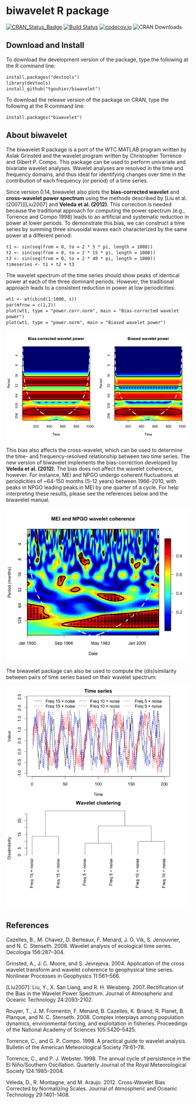 
# biwavelet R package

[![CRAN_Status_Badge](http://www.r-pkg.org/badges/version/biwavelet)](http://cran.r-project.org/package=biwavelet)
[![Build Status](https://travis-ci.org/vsimko/biwavelet.svg)](https://travis-ci.org/vsimko/biwavelet)
[![codecov.io](https://codecov.io/github/vsimko/biwavelet/coverage.svg?branch=master)](https://codecov.io/github/vsimko/biwavelet?branch=master)
![CRAN Downloads](http://cranlogs-dev.r-pkg.org/badges/biwavelet)

## Download and Install

To download the development version of the package, type the following at the R command line:
```{r}
install.packages("devtools")
library(devtools)
install_github("tgouhier/biwavelet")
```

To download the release version of the package on CRAN, type the following at the R command line:
```{r}
install.packages("biwavelet")
```

## About biwavelet
The biwavelet R package is a port of the WTC MATLAB program written by Aslak Grinsted and the wavelet program written by Christopher Torrence and Gibert P. Compo. This package can be used to perform univariate and bivariate wavelet analyses. Wavelet analyses are resolved in the time and frequency domains, and thus ideal for identifying changes over time in the contribution of each frequency (or period) of a time series.

Since version 0.14, biwavelet also plots the **bias-corrected wavelet** and **cross-wavelet power spectrum** using the methods described by [Liu et al. (2007)][Liu2007] and **Veleda et al. (2012)**. This correction is needed because the traditional approach for computing the power spectrum (e.g., Torrence and Compo 1998) leads to an artificial and systematic reduction in power at lower periods. To demonstrate this bias, we can construct a time series by summing three sinusoidal waves each characterized by the same power at a different period:

```{r}
t1 <- sin(seq(from = 0, to = 2 * 5 * pi, length = 1000)) 
t2 <- sin(seq(from = 0, to = 2 * 15 * pi, length = 1000)) 
t3 <- sin(seq(from = 0, to = 2 * 40 * pi, length = 1000)) 
timeseries <- t1 + t2 + t3
```

The wavelet spectrum of the time series should show peaks of identical power at each of the three dominant periods.
However, the traditional approach leads to a consistent reduction in power at low periodicities:

```{r}
wt1 <- wt(cbind(1:1000, s))
par(mfrow = c(1,2)) 
plot(wt1, type = "power.corr.norm", main = "Bias-corrected wavelet power") 
plot(wt1, type = "power.norm", main = "Biased wavelet power")
```
![Bias-corrected vs Biased wavelet power](inst/webimg/wt_bias.png)

This bias also affects the cross-wavelet, which can be used to determine the time- and frequency-resolved relationship between two time series. The new version of biwavelet implements the bias-correction developed by **Veleda et al. (2012)**. The bias does not affect the wavelet coherence, however. For instance, MEI and NPGO undergo coherent fluctuations at periodicities of ~64-150 months (5-12 years) between 1966-2010, with peaks in NPGO leading peaks in MEI by one quarter of a cycle. For help interpreting these results, please see the references below and the biwavelet manual.

![MEI and NPGO wavelet coherence](inst/webimg/wtc.png)

The biwavelet package can also be used to compute the (dis)similarity between pairs of time series based on their wavelet spectrum:

![Similarity between pairs of time series based on their wavelet spectrum](inst/webimg/wclust.png)

## References

Cazelles, B., M. Chavez, D. Berteaux, F. Menard, J. O. Vik, S. Jenouvrier, and N. C. Stenseth. 2008. Wavelet analysis of ecological time series. Oecologia 156:287–304.

Grinsted, A., J. C. Moore, and S. Jevrejeva. 2004. Application of the cross wavelet transform and wavelet coherence to geophysical time series. Nonlinear Processes in Geophysics 11:561–566.

[Liu2007]: Liu, Y., X. San Liang, and R. H. Weisberg. 2007.
           Rectification of the Bias in the Wavelet Power Spectrum.
           Journal of Atmospheric and Oceanic Technology 24:2093-2102.

Rouyer, T., J. M. Fromentin, F. Menard, B. Cazelles, K. Briand, R. Pianet, B. Planque, and N. C. Stenseth. 2008. Complex interplays among population dynamics, environmental forcing, and exploitation in fisheries. Proceedings of the National Academy of Sciences 105:5420–5425.

Torrence, C., and G. P. Compo. 1998. A practical guide to wavelet analysis. Bulletin of the American Meteorological Society 79:61–78.

Torrence, C., and P. J. Webster. 1998. The annual cycle of persistence in the El Niño/Southern Oscillation. Quarterly Journal of the Royal Meteorological Society 124:1985–2004.

Veleda, D., R. Montagne, and M. Araujo. 2012. Cross-Wavelet Bias Corrected by Normalizing Scales. Journal of Atmospheric and Oceanic Technology 29:1401-1408.
